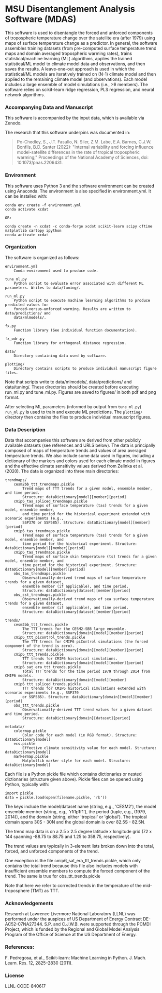 # MSU Disentanglement Analysis Software (MDAS)

This software is used to disentangle the forced and unforced components of tropospheric temperature change over the satellite era (after 1979) using maps of surface temperature change as a predictor. In general, the software assembles training datasets (from pre-computed surface temperature trend maps and domain averaged tropospheric warming rates), trains statistical/machine learning (ML) algorithms, applies the trained statistical/ML model to climate model data and observations, and then saves the results. A leave-one-out approach is used in which the statistical/ML models are iteratively trained on (N-1) climate model and then applied to the remaining climate model (and observations). Each model includes a large ensemble of model simulations (i.e., >9 members). The software relies on scikit-learn ridge regression, PLS regression, and neural network algorithms. 

### Accompanying Data and Manuscript

This software is accompanied by the input data, which is available via Zenodo. 

The research that this software underpins was documented in:

> Po-Chedley, S., J.T. Fasullo, N. Siler, Z.M. Labe, E.A. Barnes, C.J.W. Bonfils, B.D. Santer (2022): "Internal variability and forcing influence model-satellite differences in the rate of tropical tropospheric warming," Proceedings of the National Academy of Sciences, doi: 10.1073/pnas.2209431.

### Environment

This software uses Python 3 and the software environment can be created using Anaconda. The environment is also specified in environment.yml. It can be installed with:

```
conda env create -f environment.yml
conda activate xcdat
```

    OR: 

```
conda create -n xcdat -c conda-forge xcdat scikit-learn scipy cftime matplotlib cartopy ipython
conda activate xcdat
```

### Organization

The software is organized as follows:
    
    environment.yml
        Conda environment used to produce code.

    tune_ml.py
        Python script to evaluate error associated with different ML parameters. Writes to data/tuning/.

    run_ml.py
        Python script to execute machine learning algorithms to produce predicted values for 
        forced-versus-unforced warming. Results are written to data/predictions/ and
        data/mlmodels/.

    fx.py
        Function library (See individual function documentation).

    fx_odr.py
        Function library for orthogonal distance regression.

    data/
        Directory containing data used by software.

    plotting/
        Directory contains scripts to produce individual manuscript figure files.

Note that scripts write to data/mlmodels/, data/predictions/ and data/tuning/. These directories should be created
before executing run_ml.py and tune_ml.py. Figures are saved to figures/ in both pdf and png format.

After selecting ML parameters (informed by output from `tune_ml.py`) `run_ml.py` is used to train and execute ML predictions.
The `plotting/` directory then contains the files to produce individual manuscript figures.

### Data Description

Data that accompanies this software are derived from other publicly available datasets (see references and URLS below). The data is principally composed of maps of temperature trends and values of area averaged temperature trends. We also include some data used in figures, including a dictionary of the markers and colors used for each climate model in figures and the effective climate sensitivity values derived from Zelinka et al. (2020). The data is organized into three main directories:

    trendmaps/
        cesm2bb_ttt_trendmaps.pickle
            Trend maps of TTT trends for a given model, ensemble member, and time period. 
            Structure: dataDictionary[model][member][period]
        cmip6_tas_spliced_trendmaps.pickle
            Trend maps of surface temperature (tas) trends for a given model, ensemble member,
            and time period for the historical experiment extended with scenario experiments (e.g.,
            SSP370 or SSP585). Structure: dataDictionary[model][member][period]
        cmip6_tas_trendmaps.pickle
            Trend maps of surface temperature (tas) trends for a given model, ensemble member, and
            time period for the historical experiment. Structure: dataDictionary[model][member][period]
        cmip6_tas_trendmaps.pickle
            Trend maps of surface skin temperature (ts) trends for a given model, ensemble member, and
            time period for the historical experiment. Structure: dataDictionary[model][member][period]
        obs_tas_trendmaps.pickle
            Observationally-derived trend maps of surface temperature trends for a given dataset,
            ensemble member (if applicable), and time period. 
            Structure: dataDictionary[dataset][member][period]
        obs_sst_trendmaps.pickle
            Observationally-derived trend maps of sea surface temperature trends for a given dataset,
            ensemble member (if applicable), and time period.
            Structure: dataDictionary[dataset][member][period]

    trends/
        cesm2bb_ttt_trends.pickle
            The TTT trends for the CESM2-SBB large ensemble.
            Structure: dataDictionary[domain][model][member][period]
        cmip6_ttt_picontrol_trends.pickle 
            The TTT trends for CMIP6 piControl simulations (the forced component of the trend is zero).
            Structure: dataDictionary[domain][model][member][period]
        cmip6_ttt_trends.pickle
            TTT trends for CMIP6 historical simulations.
            Structure: dataDictionary[domain][model][member][period]
        cmip6_sat_era_ttt_trends.pickle
            Total TTT trends for the time period 1979 through 2014 from CMIP6 models. 
            Structure: dataDictionary[domain][model][member]
        cmip6_ttt_spliced_trends.pickle
            TTT trends for CMIP6 historical simulations extended with scenario experiments (e.g., SSP370
            or SSP585). Structure: dataDictionary[domain][model][member][period]
        obs_ttt_trends.pickle
            Observationally-derived TTT trend values for a given dataset and time period. 
            Structure: dataDictionary[domain][dataset][period]

    metadata/
        colormap.pickle
            Color code for each model (in RGB format). Structure: dataDictionary[model]
        ecs.pickle
            Effective climate sensitivity value for each model. Structure: dataDictionary[model]
        markermap.pickle
            Matplotlib marker style for each model. Structure: dataDictionary[model]

Each file is a Python pickle file which contains dictionaries or nested dictionaries (structure given above). Pickle files can be opened using Python, typically with:
    
    import pickle
    data = pickle.load(open(filename.pickle, 'rb'))

The keys include the model/dataset name (string, e.g., 'CESM2'), the model ensemble member (string, e.g., 'r1i1p1f1'), the period (tuple, e.g., (1979, 2014)), and the domain (string, either 'tropical' or 'global'). The tropical domain spans 30S - 30N and the global domain is over 82.5S - 82.5N. 

The trend map data is on a 2.5 x 2.5 degree latitude x longitude grid (72 x 144 spanning -88.75 to 88.75 and 1.25 to 358.75, respectively). 

The trend values are typically in 3-element lists broken down into the total, forced, and unforced components of the trend. 

One exception is the file cmip6_sat_era_ttt_trends.pickle, which only contains the total trend because this file also includes models with insufficient ensemble members to compute the forced component of the trend. The same is true for obs_ttt_trends.pickle

Note that here we refer to corrected trends in the temperature of the mid-troposphere (TMT) as TTT.

### Acknowledgements

Research at Lawrence Livermore National Laboratory (LLNL) was performed under the auspices of US Department of Energy Contract DE-AC52-07NA27344. S.P. and C.J.W.B. were supported through the PCMDI Project, which is funded by the Regional and Global Model Analysis Program of the Office of Science at the US Department of Energy. 

### References:

F. Pedregosa, et al., Scikit-learn: Machine Learning in Python. J. Mach. Learn. Res. 12, 2825–2830 (2011).

### License

LLNL-CODE-840617
